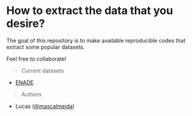 # How to extract the data that you desire?

The goal of this repository is to make available reproducible codes that extract some popular datasets. 

Feel free to collaborate!

> Current datasets

- <a href="https://www.gov.br/inep/pt-br/acesso-a-informacao/dados-abertos/microdados/enade">ENADE</a>

> Authors

- Lucas (<a href="https://github.com/mascalmeida">@mascalmeida</a>)
